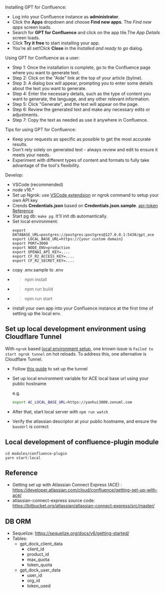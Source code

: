 Installing GPT for Confluence:

- Log into your Confluence instance as **administrator**.
- Click the **Apps** dropdown and choose **Find new apps**. The _Find new apps_ screen loads.
- Search for **GPT for Confluence** and click on the app tile.The _App Details_ screen loads.
- Click **Try it free** to start installing your app.
- You're all set!Click **Close** in the _Installed and ready to go_ dialog.

Using GPT for Confluence as a user:

- Step 1: Once the installation is complete, go to the Confluence page where you want to generate text.
- Step 2: Click on the "Aide" link at the top of your article (byline).
- Step 3: A dialog box will appear, prompting you to enter some details about the text you want to generate.
- Step 4: Enter the necessary details, such as the type of content you want to generate, the language, and any other relevant information.
- Step 5: Click "Generate", and the text will appear on the page.
- Step 6: Review the generated text and make any necessary edits or adjustments.
- Step 7: Copy the text as needed as use it anywhere in Confluence.

Tips for using GPT for Confluence:

- Keep your requests as specific as possible to get the most accurate results.
- Don't rely solely on generated text - always review and edit to ensure it meets your needs.
- Experiment with different types of content and formats to fully take advantage of the tool's flexibility.

Develop:
-   VSCode (recommended)
-   node v16.\*
-   Set up Ngrok: use [VSCode extendsion](https://ngrok.com/blog-post/integrating-vscode-and-ngrok) or ngrok command to setup your own API key
-   Crends **Credentials.json** based on **Credentials.json.sample**. [api-token Reference](https://id.atlassian.com/manage-profile/security/api-tokens)
- Start pg db: `make pg`. It'll init db automantically.
- Set local environment:
  ```
  export DATABASE_URL=postgres://postgres:postgres@127.0.0.1:5438/gpt_ace
  export LOCAL_BASE_URL=https://{your custom domain}
  export PORT=3000
  export NODE_ENV=production
  export OPENAI_API_KEY=....
  export CF_R2_ACCESS_KEY=....
  export CF_R2_SECRET_KEY=....
  ```
- copy .env.sample to .env
-   > npm install
-   > npm run build
-   > npm run start
- install your own app into your Confluence instance at the first time of setting up the local env.


## Set up local development environment using Cloudflare Tunnel

With `ngrok` based [local environment setup](https://bitbucket.org/atlassian/atlassian-connect-express/src/master/), one known issue is `Failed to start ngrok tunnel` on hot reloads. To address this, one alternative is Cloudflare Tunnel.

* Follow [this guide](https://developers.cloudflare.com/cloudflare-one/connections/connect-networks/get-started/create-remote-tunnel/) to set up the tunnel
* Set up local environment variable for ACE local base url using your public hostname

  e.g.
  ```bash
  export AC_LOCAL_BASE_URL=https://yanhui3000.zenuml.com
  ```
* After that, start local server with `npm run watch`
* Verify the atlassian descriptor at your public hostname, and ensure the `baseUrl` is correct

## Local development of confluence-plugin module

```
cd modules/confluence-plugin
yarn start:local
```

## Reference
* Getting set up with Atlassian Connect Express (ACE)
: https://developer.atlassian.com/cloud/confluence/getting-set-up-with-ace/
* atlassian-connect-express source code: https://bitbucket.org/atlassian/atlassian-connect-express/src/master/

## DB ORM

* Sequelize: https://sequelize.org/docs/v6/getting-started/
* Tables:
  * gpt_dock_client_data
    * client_id
    * product_id
    * max_quota
    * token_quota
  * gpt_dock_user_data
    * user_id
    * org_id
    * token_used